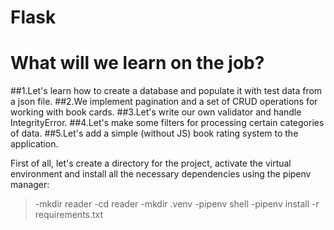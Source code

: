  # Flask

# What will we learn on the job?
##1.Let's learn how to create a database and populate it with test data from a json file.
##2.We implement pagination and a set of CRUD operations for working with book cards.
##3.Let's write our own validator and handle IntegrityError.
##4.Let's make some filters for processing certain categories of data.
##5.Let's add a simple (without JS) book rating system to the application.

First of all, let's create a directory for the project, activate the virtual environment and install all the necessary dependencies using the pipenv manager:
>-mkdir reader
-cd reader
-mkdir .venv
-pipenv shell
-pipenv install -r requirements.txt
